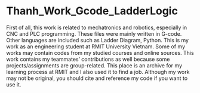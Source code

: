 # Thanh_Work_Gcode_LadderLogic
First of all, this work is related to mechatronics and robotics, especially in CNC and PLC programming.
These files were mainly written in G-code. Other languages are included such as Ladder Diagram, Python.
This is my work as an engineering student at RMIT University Vietnam. Some of my works may contain codes from my studied courses and online sources.
This work contains my teammates’ contributions as well because some projects/assignments are group-related.
This place is an archive for my learning process at RMIT and I also used it to find a job. 
Although my work may not be original, you should cite and reference my code if you want to use it.
